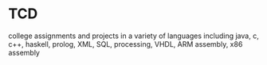 # TCD
college assignments and projects in a variety of languages including java, c, c++, haskell, prolog, XML, SQL, processing, VHDL,  ARM assembly, x86 assembly
